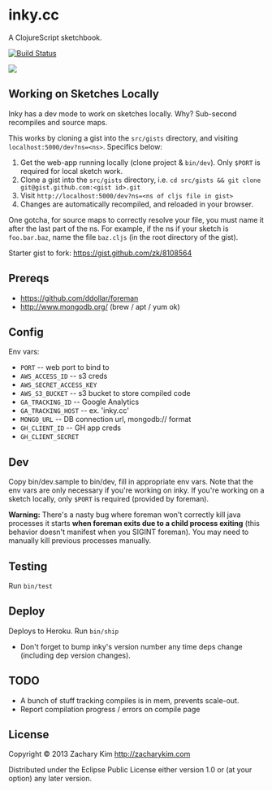 # inky.cc

A ClojureScript sketchbook.

[![Build Status](https://travis-ci.org/zkim/nsfw.png)](https://travis-ci.org/zk/inky)

![](http://f.cl.ly/items/3N443a2i1m0j21053A3N/Screen%20Shot%202013-12-23%20at%203.45.41%20PM.png)


## Working on Sketches Locally

Inky has a dev mode to work on sketches locally. Why? Sub-second
recompiles and source maps.

This works by cloning a gist into the `src/gists` directory, and
visiting `localhost:5000/dev?ns=<ns>`. Specifics below:

1. Get the web-app running locally (clone project & `bin/dev`). Only
   `$PORT` is required for local sketch work.
2. Clone a gist into the `src/gists` directory, i.e. `cd src/gists &&
   git clone git@gist.github.com:<gist id>.git`
3. Visit `http://localhost:5000/dev?ns=<ns of cljs file in gist>`
4. Changes are automatically recompiled, and reloaded in your browser.

One gotcha, for source maps to correctly resolve your file, you must
name it after the last part of the ns. For example, if the ns if your
sketch is `foo.bar.baz`, name the file `baz.cljs` (in the root
directory of the gist).

Starter gist to fork: https://gist.github.com/zk/8108564


## Prereqs

* https://github.com/ddollar/foreman
* http://www.mongodb.org/ (brew / apt / yum ok)


## Config

Env vars:

* `PORT` -- web port to bind to
* `AWS_ACCESS_ID` -- s3 creds
* `AWS_SECRET_ACCESS_KEY`
* `AWS_S3_BUCKET` -- s3 bucket to store compiled code
* `GA_TRACKING_ID` -- Google Analytics
* `GA_TRACKING_HOST` -- ex. 'inky.cc'
* `MONGO_URL` -- DB connection url, mongodb:// format
* `GH_CLIENT_ID` -- GH app creds
* `GH_CLIENT_SECRET`


## Dev

Copy bin/dev.sample to bin/dev, fill in appropriate env vars. Note that the env vars are only necessary if you're working on inky. If you're working on a sketch locally, only `$PORT` is required (provided by foreman).

**Warning:** There's a nasty bug where foreman won't correctly kill java processes it starts **when foreman exits due to a child process exiting** (this behavior doesn't manifest when you SIGINT foreman). You may need to manually kill previous processes manually.


## Testing

Run `bin/test`


## Deploy

Deploys to Heroku. Run `bin/ship`

* Don't forget to bump inky's version number any time deps change
  (including dep version changes).


## TODO

* A bunch of stuff tracking compiles is in mem, prevents scale-out.
* Report compilation progress / errors on compile page


## License

Copyright © 2013 Zachary Kim http://zacharykim.com

Distributed under the Eclipse Public License either version 1.0 or (at
your option) any later version.
